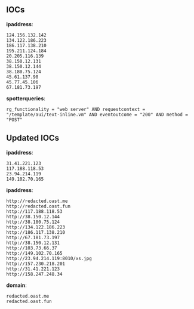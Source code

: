 
## IOCs

__ipaddress__:

```text
124.156.132.142
134.122.186.223
186.117.138.210
195.211.124.184
20.205.116.139
38.150.12.131
38.150.12.144
38.180.75.124
45.61.137.90
45.77.45.106
67.181.73.197
```
__spotterqueries__:

```text
rg_functionality = "web server" AND requestcontext = "/template/aui/text-inline.vm" AND eventoutcome = "200" AND method = "POST"
```

## Updated IOCs

__ipaddress__:

```text
31.41.221.123
117.188.118.53
23.94.214.119
149.102.70.165
```

__ipaddress__:

```text
http://redacted.oast.me
http://redacted.oast.fun
http://117.188.118.53
http://38.150.12.144
http://38.180.75.124
http://134.122.186.223
http://186.117.138.210
http://67.181.73.197
http://38.150.12.131
http://103.73.66.37
http://149.102.70.165
http://23.94.214.119:8010/xs.jpg
http://157.230.218.201
http://31.41.221.123
http://158.247.248.34
```

__domain__:

```text
redacted.oast.me
redacted.oast.fun
```

